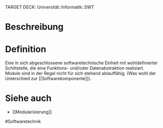 TARGET DECK: Universität::Informatik::SWT

# Beschreibung

# Definition
Eine in sich abgeschlossene softwaretechnische Einheit mit wohldefinierter Schittstelle, die eine Funktions- und/oder Datenabstraktion realisiert.
Module sind in der Regel nicht für sich stehend ablauffähig. (Was wohl der Unterschied zur [[Softwarekomponente]]).

# Siehe auch
- [[Modularisierung]]

#Softwaretechnik 